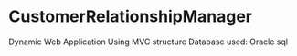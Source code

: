 # CustomerRelationshipManager
Dynamic Web Application
Using MVC structure
Database used: Oracle sql
